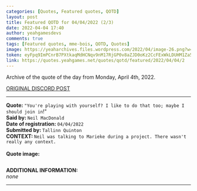 ```yaml
---
categories: [Quotes, Featured quotes, QOTD]
layout: post
title: Featured QOTD for 04/04/2022 (2/3)
date: 2022-04-04 17:40
author: yeahgamesdevs
comments: true
tags: [Featured quotes, mme-bois, QOTD, Quotes]
image: https://yeaharchives.files.wordpress.com/2022/04/image-26.png?w=408
token: eyFpq9ImPCnrB7PXtkaqMdHCNqv9nM17RjGP0v8aZJD0oKz2CcFExWkLDUHM1Za5yhXqAhX4BwalAdA6py3u8nOyKMUjqiAiq5Kc36Zo96PacvyQzgWFw2JSJUhPCwMOa2TM0NT6XH09
link: https://quotes.yeahgames.net/quotes/qotd/featured/2022/04/04/2
---
```

<!-- wp:paragraph -->
<p>Archive of the quote of the day from Monday, April 4th, 2022. </p>
<!-- /wp:paragraph -->

<!-- wp:buttons {"layout":{"type":"flex","justifyContent":"left"}} -->
<div class="wp-block-buttons"><!-- wp:button {"textColor":"vivid-cyan-blue","align":"center","style":{"border":{"radius":"18px"}},"className":"is-style-fill"} -->
<div class="wp-block-button aligncenter is-style-fill"><a class="wp-block-button__link has-vivid-cyan-blue-color has-text-color wp-element-button" href="https://discord.com/channels/887052880782176266/958100064079839303/960651202989789247" style="border-radius:18px;">ORIGINAL DISCORD POST</a></div>
<!-- /wp:button --></div>
<!-- /wp:buttons -->

<!-- wp:separator {"align":"center","className":"is-style-wide"} -->
<hr class="wp-block-separator aligncenter has-alpha-channel-opacity is-style-wide" />
<!-- /wp:separator -->

<!-- wp:paragraph -->
<p><strong>Quote: </strong><code>"You're playing with yourself? I like to do that too; maybe I should join in</code>!"<br><strong>Said by: </strong><code>Neil MacDonald</code><br><strong>Date of registration: </strong><code>04/04/2022</code> <br><strong>Submitted by: </strong><code>Tallinn Quinton</code><br><strong>CONTEXT: </strong><code>Neil was talking to Marieke during a project. There wasn't really any context.</code><br><br><strong>Quote image:</strong></p>
<!-- /wp:paragraph -->

<!-- wp:image {"id":180,"sizeSlug":"large","linkDestination":"none"} -->
<figure class="wp-block-image size-large"><img src="https://yeaharchives.files.wordpress.com/2022/04/image-26.png?w=408" alt="" class="wp-image-180" /></figure>
<!-- /wp:image -->

<!-- wp:paragraph -->
<p><strong>ADDITIONAL INFORMATION:</strong><br><em>none</em></p>
<!-- /wp:paragraph -->

<!-- wp:separator {"className":"is-style-wide"} -->
<hr class="wp-block-separator has-alpha-channel-opacity is-style-wide" />
<!-- /wp:separator -->
